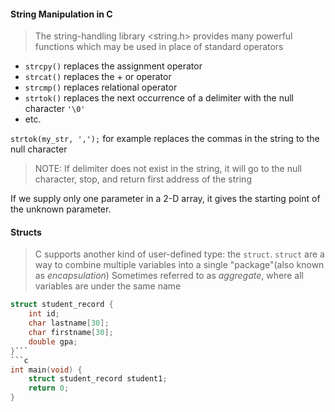 #### String Manipulation in C

>The string-handling library <string.h> provides many powerful functions which may be used in place of standard operators
- `strcpy()` replaces the assignment operator
- `strcat()` replaces the + or operator
- `strcmp()` replaces relational operator
- `strtok()` replaces the next occurrence of a delimiter with the null character `'\0'`
- etc.

`strtok(my_str, ',');` for example replaces the commas in the string to the null character

>NOTE: If delimiter does not exist in the string, it will go to the null character, stop, and return first address of the string

If we supply only one parameter in a 2-D array, it gives the starting point of the unknown parameter.

#### Structs

>C supports another kind of user-defined type: the `struct`. 
>`struct` are a way to combine multiple variables into a single "package"(also known as *encapsulation*)
>Sometimes referred to as *aggregate*, where all variables are under the same name

```c
struct student_record {
	int id;
	char lastname[30];
	char firstname[30];
	double gpa;
}```
```c
int main(void) {
	struct student_record student1;
	return 0;
}
```
